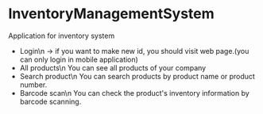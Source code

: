 # InventoryManagementSystem
Application for inventory system
- Login\n
  -> if you want to make new id, you should visit web page.(you can only login in mobile application)
- All products\n
  You can see all products of your company
- Search product\n
  You can search products by product name or product number.
- Barcode scan\n
  You can check the product's inventory information by barcode scanning.
  
  
